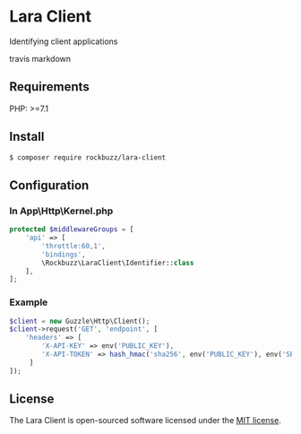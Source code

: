 # Lara Client

Identifying client applications

travis markdown

## Requirements

PHP: >=7.1

## Install

```bash
$ composer require rockbuzz/lara-client
```

## Configuration
### In App\Http\Kernel.php
```php
protected $middlewareGroups = [
    'api' => [
        'throttle:60,1',
        'bindings',
        \Rockbuzz\LaraClient\Identifier::class
    ],
];
```
### Example
```php
$client = new Guzzle\Http\Client();
$client->request('GET', 'endpoint', [
    'headers' => [
        'X-API-KEY' => env('PUBLIC_KEY'),
        'X-API-TOKEN' => hash_hmac('sha256', env('PUBLIC_KEY'), env('SECRET_KEY')),
     ]
]);

```

## License

The Lara Client is open-sourced software licensed under the [MIT license](https://opensource.org/licenses/MIT).